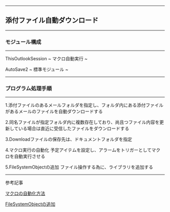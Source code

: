 ----------------------------------------------------------------------

## 添付ファイル自動ダウンロード

----------------------------------------------------------------------

### モジュール構成

----------------------------------------------------------------------

ThisOutlookSession  ~ マクロ自動実行 ~

AutoSave2 ~ 標準モジュール ~

----------------------------------------------------------------------

### プログラム処理手順

----------------------------------------------------------------------

1.添付ファイルのあるメールフォルダを指定し、フォルダ内にある添付ファイルがあるメールのファイルを自動ダウンロードする

2.同名ファイルが指定フォルダ内に複数存在しており、尚且つファイル内容を更新している場合は直近に受信したファイルをダウンロードする

3.Downloadファイルの保存先は、ドキュメントフォルダを指定

4.マクロ実行の自動化
予定アイテムを設定し、アラームをトリガーとしてマクロを自動実行させる

5.FileSystemObjectの追加
ファイル操作する為に、ライブラリを追加する

------------------------------------------------------------

参考記事

[マクロの自動化方法](https://extan.jp/?p=866&cpage=1&unapproved=1125&moderation-hash=02ff48a4830507554d307dde3b90caf0#:~:text=%E3%81%93%E3%81%AE%E3%83%9E%E3%82%AF%E3%83%AD%E3%82%92ThisOutlookSession%E3%81%AB%E8%BF%BD%E5%8A%A0)

[FileSystemObjectの追加](https://www.tipsfound.com/vba/18001)
